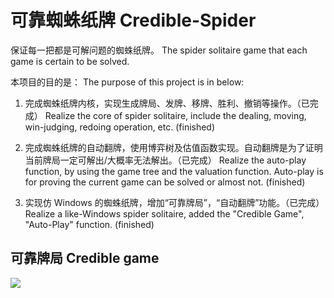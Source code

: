 # 可靠蜘蛛纸牌 Credible-Spider

保证每一把都是可解问题的蜘蛛纸牌。
The spider solitaire game that each game is certain to be solved.

本项目的目的是：
The purpose of this project is in below:

1. 完成蜘蛛纸牌内核，实现生成牌局、发牌、移牌、胜利、撤销等操作。（已完成）
   Realize the core of spider solitaire, include the dealing, moving, win-judging, redoing operation, etc. (finished)

2. 完成蜘蛛纸牌的自动翻牌，使用博弈树及估值函数实现。自动翻牌是为了证明当前牌局一定可解出/大概率无法解出。（已完成）
   Realize the auto-play function, by using the game tree and the valuation function. Auto-play is for proving the current game can be solved or almost not. (finished)

3. 实现仿 Windows 的蜘蛛纸牌，增加“可靠牌局”，“自动翻牌”功能。（已完成）
   Realize a like-Windows spider solitaire, added the "Credible Game", "Auto-Play" function. (finished)

## 可靠牌局 Credible game
![](https://github.com/tomwillow/Credible-Spider/blob/master/snap/credible%20game.PNG)
